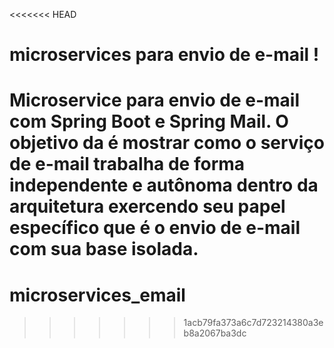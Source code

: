 <<<<<<< HEAD
# microservices para envio de e-mail !
Microservice para envio de e-mail com Spring Boot e Spring Mail. O objetivo da é mostrar como o serviço de e-mail trabalha de forma independente e autônoma dentro da arquitetura exercendo seu papel específico que é o envio de e-mail com sua base isolada.
=======
# microservices_email
>>>>>>> 1acb79fa373a6c7d723214380a3eb8a2067ba3dc
